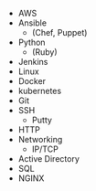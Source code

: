 * AWS
* Ansible 
  * (Chef, Puppet)
* Python
  * (Ruby)
* Jenkins
* Linux
* Docker
* kubernetes
* Git
* SSH
  * Putty
* HTTP
* Networking
  * IP/TCP
* Active Directory
* SQL
* NGINX
